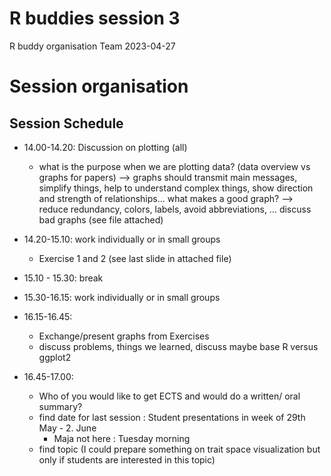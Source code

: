 R buddies session 3
================
R buddy organisation Team
2023-04-27

# Session organisation

## Session Schedule

- 14.00-14.20: Discussion on plotting (all)

  - what is the purpose when we are plotting data? (data overview vs
    graphs for papers) –\> graphs should transmit main messages,
    simplify things, help to understand complex things, show direction
    and strength of relationships… what makes a good graph? –\> reduce
    redundancy, colors, labels, avoid abbreviations, … discuss bad
    graphs (see file attached)

- 14.20-15.10: work individually or in small groups

  - Exercise 1 and 2 (see last slide in attached file)

- 15.10 - 15.30: break

- 15.30-16.15: work individually or in small groups

- 16.15-16.45:

  - Exchange/present graphs from Exercises
  - discuss problems, things we learned, discuss maybe base R versus
    ggplot2

- 16.45-17.00:

  - Who of you would like to get ECTS and would do a written/ oral
    summary?
  - find date for last session : Student presentations in week of 29th
    May - 2. June
    - Maja not here : Tuesday morning
  - find topic (I could prepare something on trait space visualization
    but only if students are interested in this topic)
